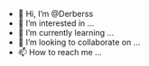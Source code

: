 - 👋 Hi, I’m @Derberss
- 👀 I’m interested in ...
- 🌱 I’m currently learning ...
- 💞️ I’m looking to collaborate on ...
- 📫 How to reach me ...

<!---
Derberss/Derberss is a ✨ special ✨ repository because its `README.md` (this file) appears on your GitHub profile.
You can click the Preview link to take a look at your changes.
--->
